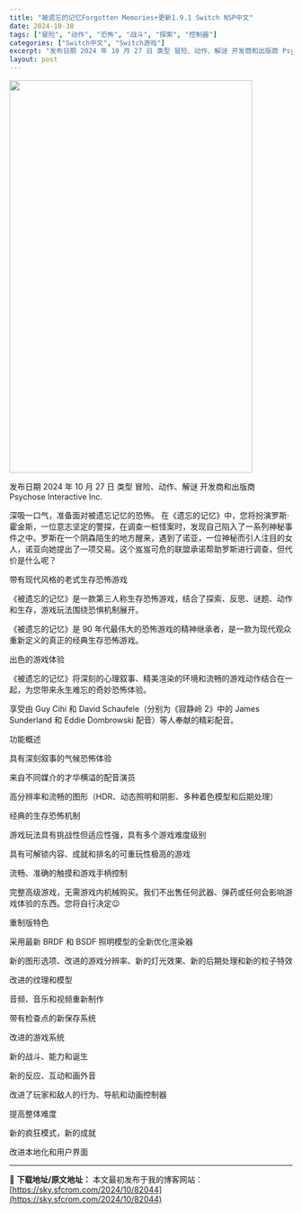 ```yaml
---
title: "被遗忘的记忆Forgotten Memories+更新1.9.1 Switch NSP中文"
date: 2024-10-30
tags: ["冒险", "动作", "恐怖", "战斗", "探索", "控制器"]
categories: ["Switch中文", "Switch游戏"]
excerpt: "发布日期 2024 年 10 月 27 日 类型 冒险、动作、解谜 开发商和出版商 Psychose Interactive Inc. 深吸一口气，准备面对被遗忘记忆的恐怖。 在《遗忘的记忆》中，您将扮演罗斯·霍金斯，一位意志坚定的警探，在调查一桩怪案时，发现自己陷入了一系列神秘事件之中。罗斯在一个&hellip;"
layout: post
---
```


<img class="aligncenter size-full wp-image-82045" src="https://sky.sfcrom.com/wp-content/uploads/2024/10/2024103003011420.webp" alt="" width="432" height="698" />

发布日期 2024 年 10 月 27 日
类型 冒险、动作、解谜
开发商和出版商 Psychose Interactive Inc.

深吸一口气，准备面对被遗忘记忆的恐怖。
在《遗忘的记忆》中，您将扮演罗斯·霍金斯，一位意志坚定的警探，在调查一桩怪案时，发现自己陷入了一系列神秘事件之中。罗斯在一个阴森陌生的地方醒来，遇到了诺亚，一位神秘而引人注目的女人，诺亚向她提出了一项交易。这个岌岌可危的联盟承诺帮助罗斯进行调查，但代价是什么呢？

带有现代风格的老式生存恐怖游戏

《被遗忘的记忆》是一款第三人称生存恐怖游戏，结合了探索、反思、谜题、动作和生存，游戏玩法围绕恐惧机制展开。

《被遗忘的记忆》是 90 年代最伟大的恐怖游戏的精神继承者，是一款为现代观众重新定义的真正的经典生存恐怖游戏。

出色的游戏体验

《被遗忘的记忆》将深刻的心理叙事、精美渲染的环境和流畅的游戏动作结合在一起，为您带来永生难忘的奇妙恐怖体验。

享受由 Guy Cihi 和 David Schaufele（分别为《寂静岭 2》中的 James Sunderland 和 Eddie Dombrowski 配音）等人奉献的精彩配音。

功能概述

具有深刻叙事的气候恐怖体验

来自不同媒介的才华横溢的配音演员

高分辨率和流畅的图形（HDR、动态照明和阴影、多种着色模型和后期处理）

经典的生存恐怖机制

游戏玩法具有挑战性但适应性强，具有多个游戏难度级别

具有可解锁内容、成就和排名的可重玩性极高的游戏

流畅、准确的触摸和游戏手柄控制

完整高级游戏，无需游戏内机械购买。我们不出售任何武器、弹药或任何会影响游戏体验的东西。您将自行决定😉

重制版特色

采用最新 BRDF 和 BSDF 照明模型的全新优化渲染器

新的图形选项、改进的游戏分辨率、新的灯光效果、新的后期处理和新的粒子特效

改进的纹理和模型

音频、音乐和视频重新制作

带有检查点的新保存系统

改进的游戏系统

新的战斗、能力和诞生

新的反应、互动和画外音

改进了玩家和敌人的行为、导航和动画控制器

提高整体难度

新的疯狂模式，新的成就

改进本地化和用户界面

---
📖 **下载地址/原文地址：** 本文最初发布于我的博客网站：[https://sky.sfcrom.com/2024/10/82044](https://sky.sfcrom.com/2024/10/82044)
